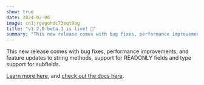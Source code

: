 ```yaml
---
show: true
date: 2024-02-06
image: cn1jrgegohdc73eqt9ag
title: "v1.2.0-beta.1 is live! 🎉"
summary: "This new release comes with bug fixes, performance improvements, and feature updates to string methods, support for READONLY fields and type support for subfields."
---
```


This new release comes with bug fixes, performance improvements, and feature updates to string methods, support for READONLY fields and type support for subfields. 

[Learn more here](https://surrealdb.com/releases), and [check out the docs here](https://docs.surrealdb.com/docs/1.2.x/intro).
